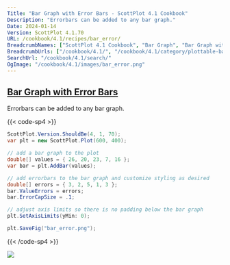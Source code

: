 ```yaml
---
Title: "Bar Graph with Error Bars - ScottPlot 4.1 Cookbook"
Description: "Errorbars can be added to any bar graph."
Date: 2024-01-14
Version: ScottPlot 4.1.70
URL: /cookbook/4.1/recipes/bar_error/
BreadcrumbNames: ["ScottPlot 4.1 Cookbook", "Bar Graph", "Bar Graph with Error Bars"]
BreadcrumbUrls: ["/cookbook/4.1/", "/cookbook/4.1/category/plottable-bar-graph", "/cookbook/4.1/recipes/bar_error/"]
SearchUrl: "/cookbook/4.1/search/"
OgImage: "/cookbook/4.1/images/bar_error.png"
---
```


<h2><a id='bar-graph-with-error-bars' href='/cookbook/4.1/recipes/bar_error/'>Bar Graph with Error Bars</a></h2>

Errorbars can be added to any bar graph.

{{< code-sp4 >}}

```cs
ScottPlot.Version.ShouldBe(4, 1, 70);
var plt = new ScottPlot.Plot(600, 400);

// add a bar graph to the plot
double[] values = { 26, 20, 23, 7, 16 };
var bar = plt.AddBar(values);

// add errorbars to the bar graph and customize styling as desired
double[] errors = { 3, 2, 5, 1, 3 };
bar.ValueErrors = errors;
bar.ErrorCapSize = .1;

// adjust axis limits so there is no padding below the bar graph
plt.SetAxisLimits(yMin: 0);

plt.SaveFig("bar_error.png");
```

{{< /code-sp4 >}}

<img src='../../images/bar_error.png' class='d-block mx-auto my-5' />


